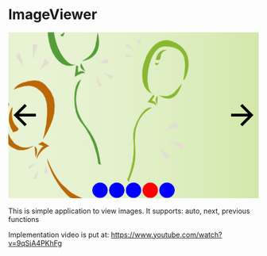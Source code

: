 # ImageViewer
![picture](https://github.com/KhoaTranProgrammer/ImageViewer/blob/master/cover.png)

This is simple application to view images. It supports: auto, next, previous functions

Implementation video is put at: https://www.youtube.com/watch?v=9qSjA4PKhFg
